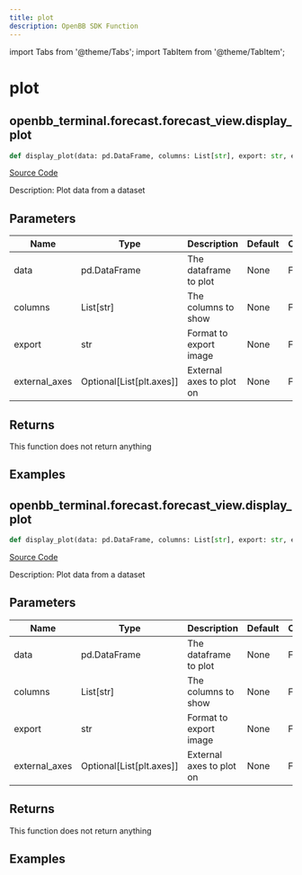 ```yaml
---
title: plot
description: OpenBB SDK Function
---
```


import Tabs from '@theme/Tabs';
import TabItem from '@theme/TabItem';

# plot

<Tabs>
<TabItem value="model" label="Model" default>

## openbb_terminal.forecast.forecast_view.display_plot

```python title='openbb_terminal/forecast/forecast_view.py'
def display_plot(data: pd.DataFrame, columns: List[str], export: str, external_axes: Optional[List[axes]]) -> None
```
[Source Code](https://github.com/OpenBB-finance/OpenBBTerminal/tree/main/openbb_terminal/forecast/forecast_view.py#L74)

Description: Plot data from a dataset

## Parameters

| Name | Type | Description | Default | Optional |
| ---- | ---- | ----------- | ------- | -------- |
| data | pd.DataFrame | The dataframe to plot | None | False |
| columns | List[str] | The columns to show | None | False |
| export | str | Format to export image | None | False |
| external_axes | Optional[List[plt.axes]] | External axes to plot on | None | False |

## Returns

This function does not return anything

## Examples



</TabItem>
<TabItem value="view" label="View">

## openbb_terminal.forecast.forecast_view.display_plot

```python title='openbb_terminal/forecast/forecast_view.py'
def display_plot(data: pd.DataFrame, columns: List[str], export: str, external_axes: Optional[List[axes]]) -> None
```
[Source Code](https://github.com/OpenBB-finance/OpenBBTerminal/tree/main/openbb_terminal/forecast/forecast_view.py#L74)

Description: Plot data from a dataset

## Parameters

| Name | Type | Description | Default | Optional |
| ---- | ---- | ----------- | ------- | -------- |
| data | pd.DataFrame | The dataframe to plot | None | False |
| columns | List[str] | The columns to show | None | False |
| export | str | Format to export image | None | False |
| external_axes | Optional[List[plt.axes]] | External axes to plot on | None | False |

## Returns

This function does not return anything

## Examples



</TabItem>
</Tabs>